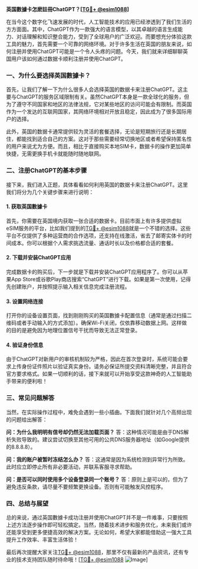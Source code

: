**英国數據卡怎麽註冊ChatGPT？[[TG💪+ @esim1088](https://t.me/s/esim1088)]**

在当今这个数字化飞速发展的时代，人工智能技术的应用已经渗透到了我们生活的方方面面。其中，ChatGPT作为一款强大的语言模型，以其卓越的语言生成能力、对话理解和知识整合能力，受到了全球用户的广泛欢迎。而要想充分体验这款工具的魅力，首先需要一个可靠的网络环境。对于许多生活在英国的朋友来说，如何注册并使用ChatGPT可能是一个令人头疼的问题。今天，我们就来详细聊聊英国用户该如何通过数据卡顺利注册并使用ChatGPT。

### **一、为什么要选择英国數據卡？**

首先，让我们了解一下为什么很多人会选择英国的数据卡来注册ChatGPT。这主要与ChatGPT的服务区域限制有关。虽然ChatGPT本身是一款全球化的服务，但为了遵守不同国家和地区的法律法规，它对某些地区的访问可能会有限制。而英国作为一个发达的互联网国家，其网络环境相对开放且稳定，因此成为了很多国际用户的选择。

此外，英国的数据卡通常提供较为灵活的套餐选择，无论是短期旅行还是长期居住，都能找到适合自己的方案。这对于那些需要经常切换地区或者希望保持匿名性的用户来说尤为方便。而且，相比于直接购买本地SIM卡，数据卡的操作更加简单快捷，无需更换手机卡就能随时随地联网。

### **二、注册ChatGPT的基本步骤**

接下来，我们进入正题，具体看看如何利用英国的数据卡来注册ChatGPT。这里我们将分为几个关键步骤来进行说明：

#### **1. 获取英国數據卡**

首先，你需要在英国境内获取一张合适的数据卡。目前市面上有许多提供虚拟eSIM服务的平台，比如我们提到的[TG💪+ @esim1088](https://t.me/s/esim1088)就是一个不错的选择。这些平台不仅提供了多种运营商的合作选项，还支持在线激活，省去了邮寄实体卡的时间成本。你可以根据个人需求挑选流量、通话时长以及价格都合适的套餐。

#### **2. 下载并安装ChatGPT应用**

完成数据卡的购买后，下一步就是下载并安装ChatGPT应用程序了。你可以从苹果App Store或谷歌Play商店搜索“ChatGPT”进行下载。如果是第一次使用，记得先创建账户，并按照提示输入相关信息完成注册流程。

#### **3. 设置网络连接**

打开你的设备设置页面，找到刚刚购买的英国數據卡配置信息（通常是通过扫描二维码或者手动输入的方式添加）。确保Wi-Fi关闭，仅依靠移动数据上网。这样做的目的是避免因为地理位置信号干扰而导致无法正常登录。

#### **4. 验证身份信息**

由于ChatGPT对新用户的审核机制较为严格，因此在首次登录时，系统可能会要求上传身份证件照片以验证真实身份。请务必保证所提交资料清晰完整，并且符合官方要求格式。如果一切顺利的话，接下来就可以开始享受这款神奇的人工智能助手带来的便利啦！

### **三、常见问题解答**

当然，在实际操作过程中，难免会遇到一些小插曲。下面我们就针对几个高频出现的问题给出解答：

**问：为什么我明明有信号却仍然无法加载页面？**
答：这种情况可能是由于DNS解析失败导致的。建议尝试切换至其他可用的公共DNS服务器地址（如Google提供的8.8.8.8）。

**问：我的账户被暂时冻结怎么办？**
答：这通常是因为系统检测到异常行为所致。此时应立即停止所有非必要活动，并联系客服寻求帮助。

**问：是否可以同时使用多个设备登录同一个账号？**
答：原则上是可以的，但为了避免违反条款，请尽量不要频繁更换设备。否则有可能触发风控程序。

### **四、总结与展望**

总的来说，通过英国數據卡成功注册并使用ChatGPT并不是一件难事，只要按照上述方法逐步操作即可轻松搞定。当然，随着技术进步和服务优化，未来我们或许还能享受到更多便捷高效的解决方案。无论如何，希望大家都能借助这一强大工具提升工作效率、丰富生活体验！

最后再次提醒大家关注[TG💪+ @esim1088](https://t.me/s/esim1088)，那里不仅有最新的产品资讯，还有专业的技术支持团队随时待命哦！[[TG💪+ @esim1088](https://t.me/s/esim1088) ![Image](https://i.postimg.cc/4NQfJmqS/Snipaste-2025-05-13-00-14-12.png)]